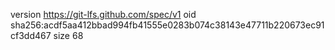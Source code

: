 version https://git-lfs.github.com/spec/v1
oid sha256:acdf5aa412bbad994fb41555e0283b074c38143e47711b220673ec91cf3dd467
size 68
